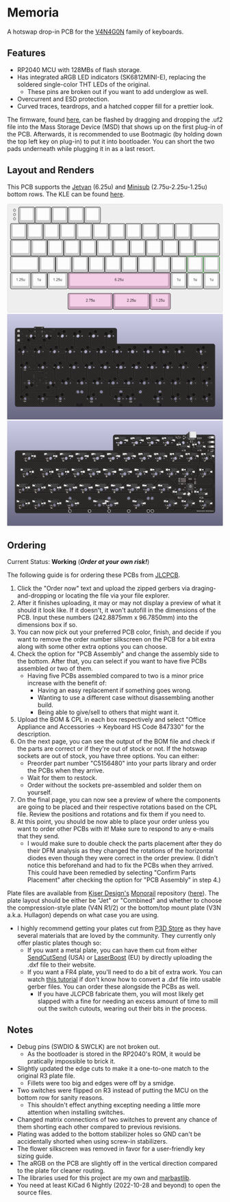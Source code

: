 # Memoria

A hotswap drop-in PCB for the [V4N4G0N](https://trashman.wiki/keyboards/v4n4g0n) family of keyboards.

## Features
  
- RP2040 MCU with 128MBs of flash storage.  
- Has integrated aRGB LED indicators (SK6812MINI-E), replacing the soldered single-color THT LEDs of the original.  
  - These pins are broken out if you want to add underglow as well.
- Overcurrent and ESD protection.
- Curved traces, teardrops, and a hatched copper fill for a prettier look.  

The firmware, found [here](https://github.com/shinkaimayano/Firmwares/tree/main/memoria/rev2.0), can be flashed by dragging and dropping the .uf2 file into the Mass Storage Device (MSD) that shows up on the first plug-in of the PCB. Afterwards, it is recommended to use Bootmagic (by holding down the top left key on plug-in) to put it into bootloader. You can short the two pads underneath while plugging it in as a last resort.

## Layout and Renders

This PCB supports the [Jetvan](https://trashman.wiki/pcbs/jetvan) (6.25u) and [Minisub](https://trashman.wiki/en/community/pcbs/minisub) (2.75u-2.25u-1.25u) bottom rows. The KLE can be found [here](http://www.keyboard-layout-editor.com/#/gists/7a51d1ecabd92635db48dc4a6c9a3fa1).

![Layout](/rev%202.0/Images/keyboard-layout.png)
![Front](/rev%202.0/Images/front.png)
![Back](/rev%202.0/Images/back.png)

## Ordering

Current Status: **Working** (***Order at your own risk!***)

The following guide is for ordering these PCBs from [JLCPCB](https://jlcpcb.com/).

1. Click the "Order now" text and upload the zipped gerbers via draging-and-dropping or locating the file via your file explorer.
2. After it finishes uploading, it may or may not display a preview of what it should it look like. If it doesn't, it won't autofill in the dimensions of the PCB. Input these numbers (242.8875mm x 96.7850mm) into the dimensions box if so.
3. You can now pick out your preferred PCB color, finish, and decide if you want to remove the order number silkscreen on the PCB for a bit extra along with some other extra options you can choose.
4. Check the option for "PCB Assembly" and change the assembly side to the bottom. After that, you can select if you want to have five PCBs assembled or two of them.
   - Having five PCBs assembled compared to two is a minor price increase with the benefit of:
      - Having an easy replacement if something goes wrong.
      - Wanting to use a different case without disassembling another build.
      - Being able to give/sell to others that might want it.
5. Upload the BOM & CPL in each box respectively and select "Office Appliance and Accessories &rarr; Keyboard HS Code 847330" for the description.
6. On the next page, you can see the output of the BOM file and check if the parts are correct or if they're out of stock or not. If the hotswap sockets are out of stock, you have three options. You can either:
   - Preorder part number "C5156480" into your parts library and order the PCBs when they arrive.
   - Wait for them to restock.
   - Order without the sockets pre-assembled and solder them on yourself.
7. On the final page, you can now see a preview of where the components are going to be placed and their respective rotations based on the CPL file. Review the positions and rotations and fix them if you need to.
8. At this point, you should be now able to place your order unless you want to order other PCBs with it! Make sure to respond to any e-mails that they send.
   - I would make sure to double check the parts placement after they do their DFM analysis as they changed the rotations of the horizontal diodes even though they were correct in the order preview. (I didn't notice this beforehand and had to fix the PCBs when they arrived. This could have been remedied by selecting "Confirm Parts Placement" after checking the option for "PCB Assembly" in step 4.)

Plate files are available from [Kiser Design's](https://kiserdesigns.bigcartel.com) [Monorail](https://trashman.wiki/en/community/pcbs/monorail) repository ([here](https://github.com/KiserDesigns/monorail)). The plate layout should be either be "Jet" or "Combined" and whether to choose the compression-style plate (V4N R1/2) or the bottom/top mount plate (V3N a.k.a. Hullagon) depends on what case you are using.

- I highly recommend getting your plates cut from [P3D  Store](https://p3dstore.com/products/switch-plates) as they have several materials that are loved by the community. They currently only offer plastic plates though so:
  - If you want a metal plate, you can have them cut from either [SendCutSend](https://sendcutsend.com/) (USA) or [LaserBoost](https://www.laserboost.com/) (EU) by directly uploading the .dxf file to their website.
  - If you want a FR4 plate, you'll need to do a bit of extra work. You can watch [this tutorial](https://www.youtube.com/watch?v=VofKu8A7l3c) if don't know how to convert a .dxf file into usable gerber files. You can order these alongside the PCBs as well.
    - If you have JLCPCB fabricate them, you will most likely get slapped with a fine for needing an excess amount of time to mill out the switch cutouts, wearing out their bits in the process.

## Notes

- Debug pins (SWDIO & SWCLK) are not broken out.
  - As the bootloader is stored in the RP2040's ROM, it would be pratically impossible to brick it.
- Slightly updated the edge cuts to make it a one-to-one match to the original R3 plate file.
  - Fillets were too big and edges were off by a smidge.
- Two switches were flipped on R3 instead of putting the MCU on the bottom row for sanity reasons.
  - This shouldn't effect anything excepting needing a little more attention when installing switches.
- Changed matrix connections of two switches to prevent any chance of them shorting each other compared to previous revisions.
- Plating was added to the bottom stabilizer holes so GND can't be accidentally shorted when using screw-in stabilizers.
- The flower silkscreen was removed in favor for a user-friendly key sizing guide.
- The aRGB on the PCB are slightly off in the vertical direction compared to the plate for cleaner routing.
- The libraries used for this project are my own and [marbastlib](https://github.com/ebastler/marbastlib).
- You need at least KiCad 6 Nightly (2022-10-28 and beyond) to open the source files.
